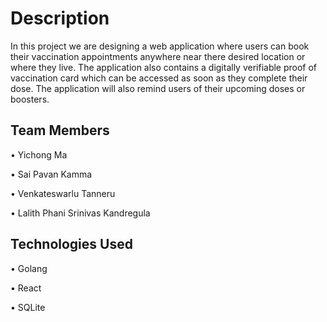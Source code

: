 # Description
In this project we are designing a web application where users can book their vaccination appointments anywhere near there desired location or where they live. The application also contains a digitally verifiable proof of vaccination card which can be accessed as soon as they complete their dose. The application will also remind users of their upcoming doses or boosters.

## Team Members

• Yichong Ma

•	Sai Pavan Kamma

•	Venkateswarlu Tanneru

•	Lalith Phani Srinivas Kandregula

## Technologies Used

•	Golang

•	React

•	SQLite


